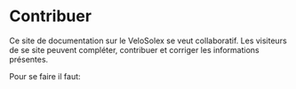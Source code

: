 # Contribuer

Ce site de documentation sur le VeloSolex se veut collaboratif. Les visiteurs de se site peuvent compléter, contribuer et corriger les informations présentes.

Pour se faire il faut: